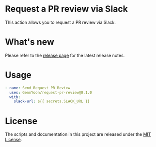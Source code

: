 # Request a PR review via Slack

This action allows you to request a PR review via Slack.

# What's new

Please refer to the [release page](https://github.com/GennYoon/request-pr-review/releases) for the latest release notes.

# Usage

```yaml
- name: Send Request PR Review
  uses: GennYoon/request-pr-review@0.1.0
  with:
    slack-url: ${{ secrets.SLACK_URL }}
```

# License

The scripts and documentation in this project are released under the [MIT License](https://github.com/GennYoon/request-pr-review/blob/main/LICENSE).
